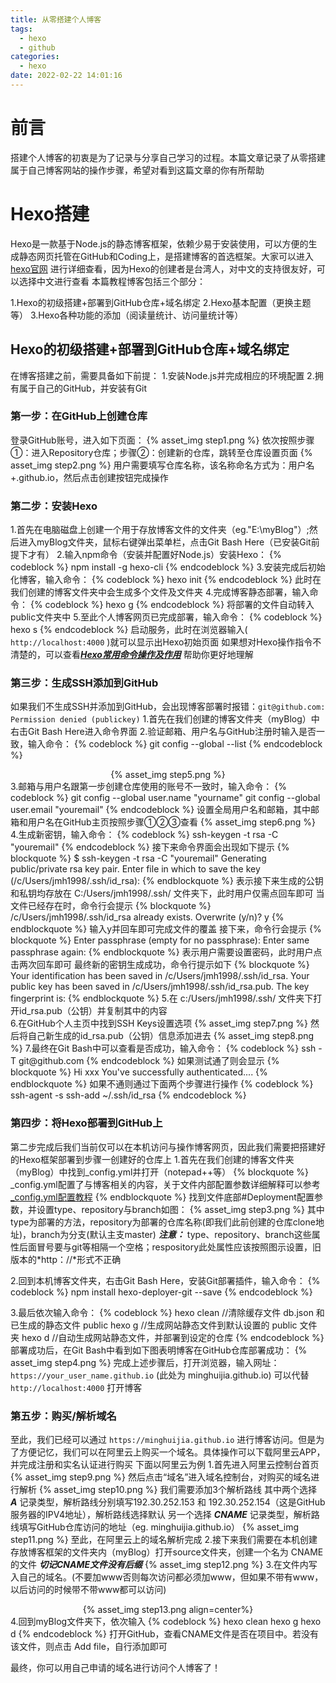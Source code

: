 ```yaml
---
title: 从零搭建个人博客
tags:
  - hexo
  - github
categories:
  - hexo
date: 2022-02-22 14:01:16
---
```



# 前言
搭建个人博客的初衷是为了记录与分享自己学习的过程。本篇文章记录了从零搭建属于自己博客网站的操作步骤，希望对看到这篇文章的你有所帮助
<!-- more -->

# Hexo搭建
Hexo是一款基于Node.js的静态博客框架，依赖少易于安装使用，可以方便的生成静态网页托管在GitHub和Coding上，是搭建博客的首选框架。大家可以进入[hexo官网](https://hexo.io/zh-cn/) 进行详细查看，因为Hexo的创建者是台湾人，对中文的支持很友好，可以选择中文进行查看
本篇教程博客包括三个部分：

1.Hexo的初级搭建+部署到GitHub仓库+域名绑定
2.Hexo基本配置（更换主题等）
3.Hexo各种功能的添加（阅读量统计、访问量统计等）

## Hexo的初级搭建+部署到GitHub仓库+域名绑定
在博客搭建之前，需要具备如下前提：
1.安装Node.js并完成相应的环境配置
2.拥有属于自己的GitHub，并安装有Git

### 第一步：在GitHub上创建仓库
登录GitHub账号，进入如下页面：
{% asset_img step1.png %}
依次按照步骤①：进入Repository仓库；步骤②：创建新的仓库，跳转至仓库设置页面
{% asset_img step2.png %}
用户需要填写仓库名称，该名称命名方式为：用户名+.github.io，然后点击创建按钮完成操作

### 第二步：安装Hexo
1.首先在电脑磁盘上创建一个用于存放博客文件的文件夹（eg."E:\myBlog"）;然后进入myBlog文件夹，鼠标右键弹出菜单栏，点击Git Bash Here（已安装Git前提下才有）
2.输入npm命令（安装并配置好Node.js）安装Hexo：
{% codeblock %}
	npm install -g hexo-cli
{% endcodeblock %}
3.安装完成后初始化博客，输入命令：
{% codeblock %} 
	hexo init 
{% endcodeblock %}
此时在我们创建的博客文件夹中会生成多个文件及文件夹
4.完成博客静态部署，输入命令：
{% codeblock %} 
	hexo g 
{% endcodeblock %}
将部署的文件自动转入public文件夹中
5.至此个人博客网页已完成部署，输入命令：
{% codeblock %} 
	hexo s 
{% endcodeblock %}
启动服务，此时在浏览器输入( `http://localhost:4000` )就可以显示出Hexo初始页面
如果想对Hexo操作指令不清楚的，可以查看[***Hexo常用命令操作及作用***](https://blog.csdn.net/dxxzst/article/details/76135935) 帮助你更好地理解

### 第三步：生成SSH添加到GitHub
如果我们不生成SSH并添加到GitHub，会出现博客部署时报错：`git@github.com: Permission denied (publickey)`
1.首先在我们创建的博客文件夹（myBlog）中右击Git Bash Here进入命令界面
2.验证邮箱、用户名与GitHub注册时输入是否一致，输入命令：
{% codeblock %} 
	git config --global --list
{% endcodeblock %}
<div align=center>{% asset_img step5.png %}</div>
3.邮箱与用户名跟第一步创建仓库使用的账号不一致时，输入命令：
{% codeblock %} 
	git config --global user.name "yourname"
	git config --global user.email "youremail"
{% endcodeblock %}
设置全局用户名和邮箱，其中邮箱和用户名在GitHub主页按照步骤①②③查看
{% asset_img step6.png %}
4.生成新密钥，输入命令：
{% codeblock %} 
	ssh-keygen -t rsa -C "youremail"
{% endcodeblock %}
接下来命令界面会出现如下提示
{% blockquote %}
	$ ssh-keygen -t rsa -C "youremail"
	Generating public/private rsa key pair.
	Enter file in which to save the key (/c/Users/jmh1998/.ssh/id_rsa):
{% endblockquote %}
表示接下来生成的公钥和私钥均存放在 C:/Users/jmh1998/.ssh/ 文件夹下，此时用户仅需点回车即可
当文件已经存在时，命令行会提示
{% blockquote %}
	/c/Users/jmh1998/.ssh/id_rsa already exists.
	Overwrite (y/n)? y
{% endblockquote %}
输入y并回车即可完成文件的覆盖
接下来，命令行会提示
{% blockquote %}
	Enter passphrase (empty for no passphrase):
	Enter same passphrase again:
{% endblockquote %}
表示用户需要设置密码，此时用户点击两次回车即可
最终新的密钥生成成功，命令行提示如下
{% blockquote %}
	Your identification has been saved in /c/Users/jmh1998/.ssh/id_rsa.
	Your public key has been saved in /c/Users/jmh1998/.ssh/id_rsa.pub.
	The key fingerprint is:
{% endblockquote %}
5.在 c:/Users/jmh1998/.ssh/ 文件夹下打开id_rsa.pub（公钥）并复制其中的内容<br>
6.在GitHub个人主页中找到SSH Keys设置选项
{% asset_img step7.png %}
然后将自己新生成的id_rsa.pub（公钥）信息添加进去
{% asset_img step8.png %}
7.最终在Git Bash中可以查看是否成功，输入命令：
{% codeblock %} 
	ssh -T git@github.com
{% endcodeblock %}
如果测试通了则会显示
{% blockquote %}
	Hi xxx You've successfully authenticated....
{% endblockquote %}
如果不通则通过下面两个步骤进行操作
{% codeblock %} 
	ssh-agent -s
	ssh-add ~/.ssh/id_rsa
{% endcodeblock %}


### 第四步：将Hexo部署到GitHub上
第二步完成后我们当前仅可以在本机访问与操作博客网页，因此我们需要把搭建好的Hexo框架部署到步骤一创建好的仓库上
1.首先在我们创建的博客文件夹（myBlog）中找到_config.yml并打开（notepad++等）
{% blockquote %}
	_config.yml配置了与博客相关的内容，关于文件内部配置参数详细解释可以参考[_config.yml配置教程](https://blog.csdn.net/zemprogram/article/details/104288872)
{% endblockquote %}
找到文件底部#Deployment配置参数，并设置type、repository与branch如图：
{% asset_img step3.png %}
其中type为部署的方法，repository为部署的仓库名称(即我们此前创建的仓库clone地址)，branch为分支(默认主支master)
***注意：*** type、repository、branch这些属性后面冒号要与git等相隔一个空格；respository此处属性应该按照图示设置，旧版本的*http：//*形式不正确

2.回到本机博客文件夹，右击Git Bash Here，安装Git部署插件，输入命令：
{% codeblock %} 
	npm install hexo-deployer-git --save
{% endcodeblock %}

3.最后依次输入命令：
{% codeblock %} 
	hexo clean	//清除缓存文件 db.json 和已生成的静态文件 public
	hexo g		//生成网站静态文件到默认设置的 public 文件夹
	hexo d		//自动生成网站静态文件，并部署到设定的仓库
{% endcodeblock %}
部署成功后，在Git Bash中看到如下图表明博客在GitHub仓库部署成功：
{% asset_img step4.png %}
完成上述步骤后，打开浏览器，输入网址：`https://your_user_name.github.io` (此处为 minghuijia.github.io) 可以代替 `http://localhost:4000` 打开博客

### 第五步：购买/解析域名
至此，我们已经可以通过 `https://minghuijia.github.io` 进行博客访问。但是为了方便记忆，我们可以在阿里云上购买一个域名。具体操作可以下载阿里云APP，并完成注册和实名认证进行购买
下面以阿里云为例
1.首先进入阿里云控制台首页
{% asset_img step9.png %}
然后点击“域名”进入域名控制台，对购买的域名进行解析
{% asset_img step10.png %}
我们需要添加3个解析路线
其中两个选择 ***A*** 记录类型，解析路线分别填写192.30.252.153 和 192.30.252.154（这是GitHub服务器的IPV4地址），解析路线选择默认
另一个选择 ***CNAME*** 记录类型，解析路线填写GitHub仓库访问的地址（eg. minghuijia.github.io）
{% asset_img step11.png %}
至此，在阿里云上的域名解析完成
2.接下来我们需要在本机创建存放博客框架的文件夹内（myBlog）打开source文件夹，创建一个名为 CNAME 的文件 ***切记CNAME文件没有后缀*** 
{% asset_img step12.png %}
3.在文件内写入自己的域名。(不要加www否则每次访问都必须加www，但如果不带有www，以后访问的时候带不带www都可以访问)
<div align=center>{% asset_img step13.png align=center%}</div>
4.回到myBlog文件夹下，依次输入
{% codeblock %} 
	hexo clean
	hexo g
	hexo d
{% endcodeblock %}
打开GitHub，查看CNAME文件是否在项目中。若没有该文件，则点击 Add file，自行添加即可

最终，你可以用自己申请的域名进行访问个人博客了！